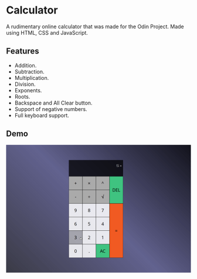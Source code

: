 # Calculator

A rudimentary online calculator that was made for the Odin Project. Made using HTML, CSS and JavaScript.

## Features
* Addition.
* Subtraction.
* Multiplication.
* Division.
* Exponents.
* Roots.
* Backspace and All Clear button.
* Support of negative numbers.
* Full keyboard support.


## Demo

![demo](https://github.com/bofmar/calculator/blob/master/CalcDemoNew.gif)
